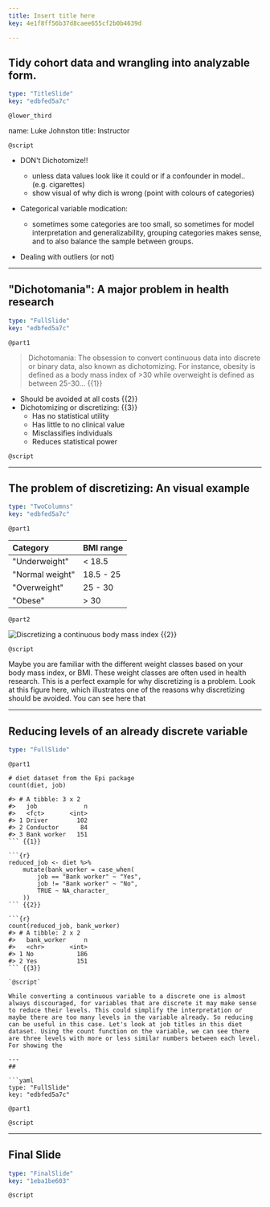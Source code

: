 ```yaml
---
title: Insert title here
key: 4e1f8ff56b37d8caee655cf2b0b4639d

---
```

## Tidy cohort data and wrangling into analyzable form.

```yaml
type: "TitleSlide"
key: "edbfed5a7c"
```

`@lower_third`

name: Luke Johnston
title: Instructor


`@script`

- DON't Dichotomize!!
    - unless data values look like it could or if a confounder in model.. (e.g. cigarettes)
    - show visual of why dich is wrong (point with colours of categories)
- Categorical variable modication:
    - sometimes some categories are too small, so sometimes for model
    interpretation and generalizability, grouping categories makes sense,
    and to also balance the sample between groups.


- Dealing with outliers (or not)

---
## "Dichotomania": A major problem in health research

```yaml
type: "FullSlide"
key: "edbfed5a7c"
```

`@part1`


> Dichotomania: The obsession to convert continuous data into discrete or binary data, also known as dichotomizing. For instance, obesity is defined as a body mass index of >30 while overweight is defined as between 25-30... {{1}}

- Should be avoided at all costs {{2}}
- Dichotomizing or discretizing: {{3}}
    - Has no statistical utility
    - Has little to no clinical value
    - Misclassifies individuals
    - Reduces statistical power

`@script`

---
## The problem of discretizing: An visual example

```yaml
type: "TwoColumns"
key: "edbfed5a7c"
```

`@part1`

| Category | BMI range |
|:---------|:----------|
| "Underweight" | < 18.5 |
| "Normal weight" | 18.5 - 25 |
| "Overweight" | 25 - 30 |
| "Obese" | > 30 | {{1}}

`@part2`

![Discretizing a continuous body mass index]() {{2}}

`@script`

Maybe you are familiar with the different weight classes based on your body mass index, or BMI. These weight classes are often used in health research. This is a perfect example for why discretizing is a problem. Look at this figure here, which illustrates one of the reasons why discretizing should be avoided. You can see here that 

---
## Reducing levels of an already discrete variable

```yaml
type: "FullSlide"
```

`@part1`

```{r}
# diet dataset from the Epi package
count(diet, job)

#> # A tibble: 3 x 2
#>   job             n
#>   <fct>       <int>
#> 1 Driver        102
#> 2 Conductor      84
#> 3 Bank worker   151
``` {{1}}

```{r}
reduced_job <- diet %>%
    mutate(bank_worker = case_when(
        job == "Bank worker" ~ "Yes",
        job != "Bank worker" ~ "No",
        TRUE ~ NA_character_
    ))
``` {{2}}

```{r}
count(reduced_job, bank_worker)
#> # A tibble: 2 x 2
#>   bank_worker     n
#>   <chr>       <int>
#> 1 No            186
#> 2 Yes           151
``` {{3}}

`@script`

While converting a continuous variable to a discrete one is almost always discouraged, for variables that are discrete it may make sense to reduce their levels. This could simplify the interpretation or maybe there are too many levels in the variable already. So reducing can be useful in this case. Let's look at job titles in this diet dataset. Using the count function on the variable, we can see there are three levels with more or less similar numbers between each level. For showing the 

---
## 

```yaml
type: "FullSlide"
key: "edbfed5a7c"
```

`@part1`

`@script`

---
## Final Slide

```yaml
type: "FinalSlide"
key: "1eba1be603"
```

`@script`


